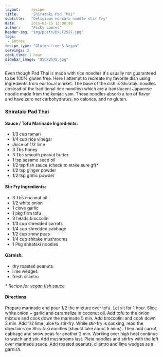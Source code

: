 ```yaml
---
layout:     recipe
title:      "Shirataki Pad Thai"
subtitle:   "Delicious no-carb noodle stir fry"
date:       2016-01-15 12:00:00
author:     "Picky Laurel"
header-img: "img/posts/DSCF2587.jpg"
tags:
 - Entrée
recipe_type: "Gluten-free & Vegan"
servings: 2
cook_time: 1 hour
sidebar_image: "DSCF2575.jpg"
---
```


Even though Pad Thai is made with rice noodles it's usually not guaranteed to be 100% gluten free. Here I attempt to recreate my favorite dish using ingredients from our local market. The base of the dish is Shirataki noodles (instead of the traditional rice noodles) which are a translucent Japanese noodle made from the konjac yam. These noodles absorb a ton of flavor and have zero net carbohydrates, no calories, and no gluten.

### Shirataki Pad Thai  

#### Sauce / Tofu Marinade Ingredients:

 - 1/3 cup tamari
 - 1/4 cup rice vinegar
 - Juice of 1/2 lime
 - 3 Tbs honey
 - 3 Tbs smooth peanut butter
 - 1 tsp sesame seed oil
 - 1/2 tsp fish sauce (check to make sure gf)*
 - 1/2 tsp ginger powder
 - 1/2 tsp garlic powder

#### Stir Fry Ingredients:

 - 3 Tbs coconut oil
 - 1/2 white onion
 - 1 clove garlic
 - 1 pkg firm tofu
 - 3 heads broccolini
 - 1/3 cup shredded carrots
 - 1/4 cup shredded cabbage
 - 1/2 cup snow peas
 - 1/4 cup shitake mushrooms
 - 1 Pkg shirataki noodles

#### Garnish:

 - dry roasted peanuts
 - lime wedges
 - fresh cilantro  

_* Recipe for [vegan fish sauce](http://www.thekitchn.com/recipe-vegan-fish-sauce-130535 "go to thekitchn.com")_


#### Directions

 Prepare marinade and pour 1/2 the mixture over tofu. Let sit for 1 hour. Slice white onion + garlic and caramelize in coconut oil. Add tofu to the onion mixture and cook down the marinade 5 min. Add broccolini and cook down 2 min. Add 1/2 lime juice to stir-fry. While stir-fry is cooking, read the directions on Shirataki noodles (should take about 5 mins). Then add carrot, cabbage and snow peas for another 2 min. Working over high heat continue to watch and stir. Add mushrooms last. Plate noodles and stirfry with the left over marinade sauce. Add roasted peanuts, cilantro and lime wedges as a garnish.

<!-- <div class="row">
	<img class="img-thumbnail" src="{{ site.baseurl }}/img/posts/DSCF2575.jpg" alt ="Pad Thai"  style= "width: 400px"/>
</div> -->
